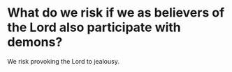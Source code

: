 # What do we risk if we as believers of the Lord also participate with demons?

We risk provoking the Lord to jealousy.

